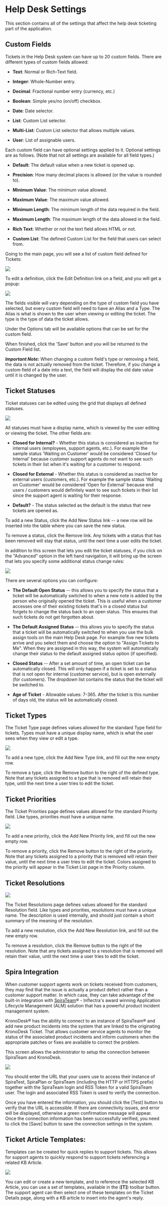 # Help Desk Settings

This section contains all of the settings that affect the help desk
ticketing part of the application.

## Custom Fields

Tickets in the Help Desk system can have up to 20 custom fields. There
are different types of custom fields allowed:

-   **Text**: Normal or Rich-Text field.

-   **Integer**: Whole-Number entry.

-   **Decimal**: Fractional number entry (currency, etc.)

-   **Boolean**: Simple yes/no (on/off) checkbox.

-   **Date**: Date selector.

-   **List**: Custom List selector.

-   **Multi-List**: Custom List selector that allows multiple values.

-   **User**: List of assignable users.

Each custom field can have optional settings applied to it. Optional
settings are as follows. (Note that not all settings are available for
all field types.)

-   **Default**: The default value when a new ticket is opened up.

-   **Precision**: How many decimal places is allowed (or the value is
rounded to).

-   **Minimum Value**: The minimum value allowed.

-   **Maximum Value**: The maximum value allowed.

-   **Minimum Length**: The minimum length of the data required in the
field.

-   **Maximum Length**: The maximum length of the data allowed in the
field.

-   **Rich Text**: Whether or not the text field allows HTML or not.

-   **Custom List**: The defined Custom List for the field that users
can select from.

Going to the main page, you will see a list of custom field defined for
Tickets:

![](img/Help_Desk_Settings_48.png)




To edit a definition, click the Edit Definition link on a field, and you
will get a popup:

![](img/Help_Desk_Settings_49.png)




The fields visible will vary depending on the type of custom field you
have selected, but every custom field will need to have an Alias and a
Type. The Alias is what is shown to the user when viewing or editing the
ticket. The type is the type of data the ticket allows.

Under the Options tab will be available options that can be set for the
custom field.

When finished, click the 'Save' button and you will be returned to the
Custom Field list.

***Important Note:*** When changing a custom field's type or removing a
field, the data is not actually removed from the ticket. Therefore, if
you change a custom field of a date into a text, the field will display
the old date value until it is changed by the user.

## Ticket Statuses

Ticket statuses can be edited using the grid that displays all defined
statuses.

![](img/Help_Desk_Settings_50.png)




All statuses must have a display name, which is viewed by the user
editing or viewing the ticket. The other fields are:

-   **Closed for Internal?** - Whether this status is considered as
inactive for internal users (employees, support agents, etc.). For
example the sample status 'Waiting on Customer' would be considered
'Closed for Internal' because customer support agents do not want to
see such tickets in their list when it's waiting for a customer to
respond.

-   **Closed for External** - Whether this status is considered as
inactive for external users (customers, etc.). For example the
sample status 'Waiting on Customer' would be considered 'Open for
External' because end users / customers would definitely want to see
such tickets in their list since the support agent is waiting for
their response.

-   **Default?** - The status selected as the default is the status that
new tickets are opened as.

To add a new Status, click the Add New Status link -- a new row will be
inserted into the table where you can save the new status.

To remove a status, click the Remove link. Any tickets with a status
that has been removed will stay that status, until the next time a user
edits the ticket.

In addition to this screen that lets you edit the ticket statuses, if
you click on the "Advanced" option in the left hand navigation, it will
bring up the screen that lets you specify some additional status change
rules:

![](img/Help_Desk_Settings_51.png)




There are several options you can configure:

-   **The Default Open Status** -- this allows you to specify the status
that a ticket will be automatically switched to when a new note is
added by the person who originally opened the ticket. This is useful
when a customer accesses one of their existing tickets that's in a
closed status but forgets to change the status back to an open
status. This ensures that such tickets do not get forgotten about.

-   **The Default Assigned Status** -- this allows you to specify the
status that a ticket will be automatically switched to when you use
the bulk assign tools on the main Help Desk page. For example five
new tickets arrive and you select them and choose the option to
"Assign Tickets to Me". When they are assigned in this way, the
system will automatically change their status to the default
assigned status option (if specified).

-   **Closed Status** -- After a set amount of time, an open ticket can
be automatically closed. This will only happen if a ticket is set to
a status that is not open for internal (customer service), but is
open externally (for customers). The dropdown list contains the
status that the ticket will be switched to.

-   **Age of Ticket** - Allowable values: 7-365. After the ticket is
this number of days old, the status will be automatically
closed.

## Ticket Types

The Ticket Type page defines values allowed for the standard Type field
for tickets. Types must have a unique display name, which is what the
user sees when they view or edit a type.

![](img/Help_Desk_Settings_52.png)




To add a new type, click the Add New Type link, and fill out the new
empty row.

To remove a type, click the Remove button to the right of the defined
type. Note that any tickets assigned to a type that is removed will
retain their type, until the next time a user tries to edit the ticket.

## Ticket Priorities

The Ticket Priorities page defines values allowed for the standard
Priority field. Like types, priorities must have a unique name.

![](img/Help_Desk_Settings_53.png)




To add a new priority, click the Add New Priority link, and fill out the
new empty row.

To remove a priority, click the Remove button to the right of the
priority. Note that any tickets assigned to a priority that is removed
will retain their value, until the next time a user tries to edit the
ticket. Colors assigned to the priority will appear in the Ticket List
page in the Priority column.

## Ticket Resolutions

![](img/Help_Desk_Settings_54.png)




The Ticket Resolutions page defines values allowed for the standard
Resolution field. Like types and priorities, resolutions must have a
unique name. The description is used internally, and should just contain
a short summary of the meaning of the resolution.

To add a new resolution, click the Add New Resolution link, and fill out
the new empty row.

To remove a resolution, click the Remove button to the right of the
resolution. Note that any tickets assigned to a resolution that is
removed will retain their value, until the next time a user tries to
edit the ticket.

## Spira Integration

When customer support agents work on tickets received from customers,
they may find that the issue is actually a product defect rather than a
customer support matter. In which case, they can take advantage of the
built-in integration with [SpiraTeam](http://inflectra.com/SpiraTeam)® -
Inflectra's award winning Application Lifecycle Management (ALM)
solution that has a powerful product incident management system.

KronoDesk® has the ability to connect to an instance of SpiraTeam® and
add new product incidents into the system that are linked to the
originating KronoDesk Ticket. That allows customer service agents to
monitor the status of the associated product incidents and inform
customers when the appropriate patches or fixes are available to correct
the problem.

This screen allows the administrator to setup the connection between
SpiraTeam and KronoDesk.

![](img/Help_Desk_Settings_55.png)




You should enter the URL that your users use to access their instance of
SpiraTest, SpiraPlan or SpiraTeam (including the HTTP or HTTPS prefix)
together with the SpiraTeam login and RSS Token for a valid SpiraTeam
user. The login and associated RSS Token is used to verify the
connection.

Once you have entered the information, you should click the \[Test\]
button to verify that the URL is accessible. If there are connectivity
issues, and error will be displayed, otherwise a green confirmation
message will appear. Once the connection information has been
successfully verified, you need to click the \[Save\] button to save the
connection settings in the system.

## Ticket Article Templates:

Templates can be created for quick replies to support tickets. This
allows for support agents to quickly respond to support tickets
referencing a related KB Article.

![](img/Help_Desk_Settings_56.png)




You can edit or create a new template, and to reference the selected KB
Article, you can use a set of templates, available in the (**\[T\]**)
toolbar button. The support agent can then select one of these templates
on the Ticket Details page, along with a KB article to insert into the
agent's reply.

